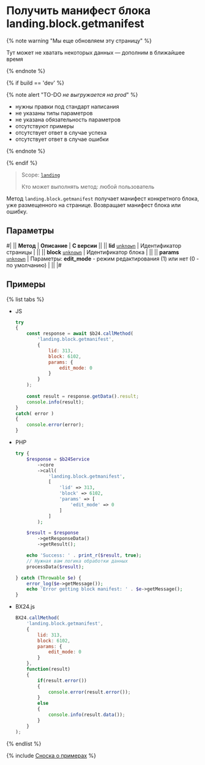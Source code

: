 # Получить манифест блока landing.block.getmanifest

{% note warning "Мы еще обновляем эту страницу" %}

Тут может не хватать некоторых данных — дополним в ближайшее время

{% endnote %}

{% if build == 'dev' %}

{% note alert "TO-DO _не выгружается на prod_" %}

- нужны правки под стандарт написания
- не указаны типы параметров
- не указана обязательность параметров
- отсутствуют примеры
- отсутствует ответ в случае успеха
- отсутствует ответ в случае ошибки

{% endnote %}

{% endif %}

> Scope: [`landing`](../../../scopes/permissions.md)
>
> Кто может выполнять метод: любой пользователь

Метод `landing.block.getmanifest` получает манифест конкретного блока, уже размещенного на странице. Возвращает манифест блока или ошибку.

## Параметры

#|
|| **Метод** | **Описание** | **С версии** ||
|| **lid**
[`unknown`](../../../data-types.md) | Идентификатор страницы | ||
|| **block**
[`unknown`](../../../data-types.md) | Идентификатор блока | ||
|| **params**
[`unknown`](../../../data-types.md) | Параметры: **edit_mode** - режим редактирования (1) или нет (0 - по умолчанию) | ||
|#

## Примеры

{% list tabs %}

- JS


    ```js
    try
    {
    	const response = await $b24.callMethod(
    		'landing.block.getmanifest',
    		{
    			lid: 313,
    			block: 6102,
    			params: {
    				edit_mode: 0
    			}
    		}
    	);
    	
    	const result = response.getData().result;
    	console.info(result);
    }
    catch( error )
    {
    	console.error(error);
    }
    ```

- PHP


    ```php
    try {
        $response = $b24Service
            ->core
            ->call(
                'landing.block.getmanifest',
                [
                    'lid' => 313,
                    'block' => 6102,
                    'params' => [
                        'edit_mode' => 0
                    ]
                ]
            );
    
        $result = $response
            ->getResponseData()
            ->getResult();
    
        echo 'Success: ' . print_r($result, true);
        // Нужная вам логика обработки данных
        processData($result);
    
    } catch (Throwable $e) {
        error_log($e->getMessage());
        echo 'Error getting block manifest: ' . $e->getMessage();
    }
    ```

- BX24.js

    ```js
    BX24.callMethod(
        'landing.block.getmanifest',
        {
            lid: 313,
            block: 6102,
            params: {
                edit_mode: 0
            }
        },
        function(result)
        {
            if(result.error())
            {
                console.error(result.error());
            }
            else
            {
                console.info(result.data());
            }
        }
    );
    ```

{% endlist %}

{% include [Сноска о примерах](../../../../_includes/examples.md) %}